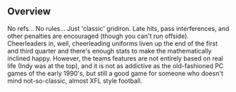 ## Overview

No refs... No rules... Just 'classic' gridiron. Late hits, pass interferences, and other penalties are encouraged (though you can't run offside). Cheerleaders in, well, cheerleading uniforms liven up the end of the first and third quarter and there's enough stats to make the mathematically inclined happy. However, the teams features are not entirely based on real life (Indy was at the top), and it is not as addictive as the old-fashioned PC games of the early 1990's, but still a good game for someone who doesn't mind not-so-classic, almost XFL style football.